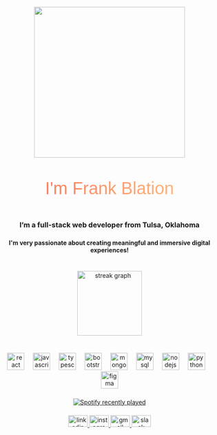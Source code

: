 <br clear="both">

<div align="center">
  <img height="350" src="https://media.giphy.com/media/GdY09jvpgCDcWgmI7w/giphy.gif"  />
</div>

###

<svg width="100%" height="100" xmlns="http://www.w3.org/2000/svg">
  <defs>
    <linearGradient id="gradient" x1="0%" y1="0%" x2="100%" y2="0%">
      <stop offset="0%" style="stop-color:#ff7e5f;stop-opacity:1" />
      <stop offset="100%" style="stop-color:#feb47b;stop-opacity:1" />
    </linearGradient>
  </defs>
  <text x="50%" y="50%" text-anchor="middle" dy=".3em" font-size="40" font-family="Arial, sans-serif" fill="url(#gradient)">
    I'm Frank Blation
  </text>
</svg>

###

<h3 align="center">I’m a full-stack web developer from Tulsa, Oklahoma</h3>

###

<h4 align="center">I'm very passionate about creating meaningful and immersive digital experiences!</h4>

###

<br clear="both">

<div align="center">
  <img src="https://streak-stats.demolab.com?user=Frankblation&locale=en&mode=daily&theme=dark&hide_border=false&border_radius=5&order=3" height="150" alt="streak graph"  />
</div>

###

<br clear="both">

<div align="center">
  <img src="https://cdn.jsdelivr.net/gh/devicons/devicon/icons/react/react-original.svg" height="40" alt="react logo"  />
  <img width="12" />
  <img src="https://cdn.jsdelivr.net/gh/devicons/devicon/icons/javascript/javascript-original.svg" height="40" alt="javascript logo"  />
  <img width="12" />
  <img src="https://cdn.jsdelivr.net/gh/devicons/devicon/icons/typescript/typescript-original.svg" height="40" alt="typescript logo"  />
  <img width="12" />
  <img src="https://cdn.jsdelivr.net/gh/devicons/devicon/icons/bootstrap/bootstrap-original.svg" height="40" alt="bootstrap logo"  />
  <img width="12" />
  <img src="https://cdn.jsdelivr.net/gh/devicons/devicon/icons/mongodb/mongodb-original.svg" height="40" alt="mongodb logo"  />
  <img width="12" />
  <img src="https://cdn.jsdelivr.net/gh/devicons/devicon/icons/mysql/mysql-original.svg" height="40" alt="mysql logo"  />
  <img width="12" />
  <img src="https://cdn.jsdelivr.net/gh/devicons/devicon/icons/nodejs/nodejs-original.svg" height="40" alt="nodejs logo"  />
  <img width="12" />
  <img src="https://cdn.jsdelivr.net/gh/devicons/devicon/icons/python/python-original.svg" height="40" alt="python logo"  />
  <img width="12" />
  <img src="https://cdn.jsdelivr.net/gh/devicons/devicon/icons/figma/figma-original.svg" height="40" alt="figma logo"  />
</div>

###

<div align="center">
  <a href="https://open.spotify.com/user/frankblation">
    <img src="https://spotify-recently-played-readme.vercel.app/api?user=frankblation&count=4&unique=false" alt="Spotify recently played"  />
  </a>
</div>

###

<div align="center">
  <a href="https://www.linkedin.com/in/frankblation" target="_blank">
    <img src="https://raw.githubusercontent.com/maurodesouza/profile-readme-generator/master/src/assets/icons/social/linkedin/default.svg" width="45" height="27" alt="linkedin logo"  />
  </a>
  <a href="https://www.instagram.com/frankblation/" target="_blank">
    <img src="https://raw.githubusercontent.com/maurodesouza/profile-readme-generator/master/src/assets/icons/social/instagram/default.svg" width="45" height="27" alt="instagram logo"  />
  </a>
  <a href="Frankblation@gmail.com" target="_blank">
    <img src="https://raw.githubusercontent.com/maurodesouza/profile-readme-generator/master/src/assets/icons/social/gmail/default.svg" width="45" height="27" alt="gmail logo"  />
  </a>
  <img src="https://raw.githubusercontent.com/maurodesouza/profile-readme-generator/master/src/assets/icons/social/slack/default.svg" width="45" height="27" alt="slack logo"  />
</div>

###
